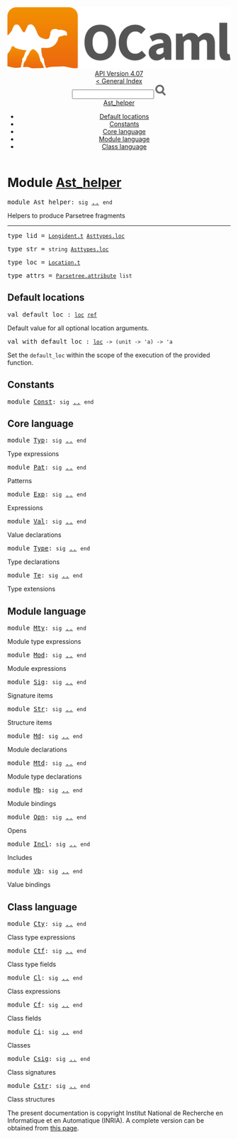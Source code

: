 <!-- ((! set title API !)) ((! set documentation !)) ((! set api !)) ((! set nobreadcrumb !)) -->
<div class="api"><header><nav class="toc brand"><a class="brand" href="https://ocaml.org/"><img src="colour-logo-gray.svg" class="svg" alt="OCaml"></a></nav><nav class="toc"><div class="toc_version"><a href="/docs" id="version-select">API Version 4.07</a></div><a href="index.html">&lt; General Index</a><div class="api_search"><input type="text" name="apisearch" id="api_search" oninput="mySearch(false);" onkeypress="this.oninput();" onclick="this.oninput();" onpaste="this.oninput();">
<img src="search_icon.svg" alt="Search" class="svg" onclick="mySearch(false)"></div>
<div id="search_results"></div><div class="toc_title"><a href="#top">Ast_helper</a></div><ul><li><a href="#1_Defaultlocations">Default locations</a></li><li><a href="#1_Constants">Constants</a></li><li><a href="#1_Corelanguage">Core language</a></li><li><a href="#1_Modulelanguage">Module language</a></li><li><a href="#1_Classlanguage">Class language</a></li></ul></nav></header>

<h1>Module <a href="type_Ast_helper.html">Ast_helper</a></h1>

<pre><span id="MODULEAst_helper"><span class="keyword">module</span> Ast_helper</span>: <code class="code"><span class="keyword">sig</span></code> <a href="Ast_helper.html">..</a> <code class="code"><span class="keyword">end</span></code></pre><div class="info module top">
<div class="info-desc">
<p>Helpers to produce Parsetree fragments</p>
</div>
</div>
<hr width="100%">

<pre><span id="TYPElid"><span class="keyword">type</span> <code class="type"></code>lid</span> = <code class="type"><a href="Longident.html#TYPEt">Longident.t</a> <a href="Asttypes.html#TYPEloc">Asttypes.loc</a></code> </pre>


<pre><span id="TYPEstr"><span class="keyword">type</span> <code class="type"></code>str</span> = <code class="type">string <a href="Asttypes.html#TYPEloc">Asttypes.loc</a></code> </pre>


<pre><span id="TYPEloc"><span class="keyword">type</span> <code class="type"></code>loc</span> = <code class="type"><a href="Location.html#TYPEt">Location.t</a></code> </pre>


<pre><span id="TYPEattrs"><span class="keyword">type</span> <code class="type"></code>attrs</span> = <code class="type"><a href="Parsetree.html#TYPEattribute">Parsetree.attribute</a> list</code> </pre>

<h2 id="1_Defaultlocations">Default locations</h2>
<pre><span id="VALdefault_loc"><span class="keyword">val</span> default_loc</span> : <code class="type"><a href="Ast_helper.html#TYPEloc">loc</a> <a href="Pervasives.html#TYPEref">ref</a></code></pre><div class="info ">
<div class="info-desc">
<p>Default value for all optional location arguments.</p>
</div>
</div>

<pre><span id="VALwith_default_loc"><span class="keyword">val</span> with_default_loc</span> : <code class="type"><a href="Ast_helper.html#TYPEloc">loc</a> -&gt; (unit -&gt; 'a) -&gt; 'a</code></pre><div class="info ">
<div class="info-desc">
<p>Set the <code class="code">default_loc</code> within the scope of the execution
        of the provided function.</p>
</div>
</div>
<h2 id="1_Constants">Constants</h2>
<pre><span id="MODULEConst"><span class="keyword">module</span> <a href="Ast_helper.Const.html">Const</a></span>: <code class="code"><span class="keyword">sig</span></code> <a href="Ast_helper.Const.html">..</a> <code class="code"><span class="keyword">end</span></code></pre><h2 id="1_Corelanguage">Core language</h2>
<pre><span id="MODULETyp"><span class="keyword">module</span> <a href="Ast_helper.Typ.html">Typ</a></span>: <code class="code"><span class="keyword">sig</span></code> <a href="Ast_helper.Typ.html">..</a> <code class="code"><span class="keyword">end</span></code></pre><div class="info">
<p>Type expressions</p>

</div>

<pre><span id="MODULEPat"><span class="keyword">module</span> <a href="Ast_helper.Pat.html">Pat</a></span>: <code class="code"><span class="keyword">sig</span></code> <a href="Ast_helper.Pat.html">..</a> <code class="code"><span class="keyword">end</span></code></pre><div class="info">
<p>Patterns</p>

</div>

<pre><span id="MODULEExp"><span class="keyword">module</span> <a href="Ast_helper.Exp.html">Exp</a></span>: <code class="code"><span class="keyword">sig</span></code> <a href="Ast_helper.Exp.html">..</a> <code class="code"><span class="keyword">end</span></code></pre><div class="info">
<p>Expressions</p>

</div>

<pre><span id="MODULEVal"><span class="keyword">module</span> <a href="Ast_helper.Val.html">Val</a></span>: <code class="code"><span class="keyword">sig</span></code> <a href="Ast_helper.Val.html">..</a> <code class="code"><span class="keyword">end</span></code></pre><div class="info">
<p>Value declarations</p>

</div>

<pre><span id="MODULEType"><span class="keyword">module</span> <a href="Ast_helper.Type.html">Type</a></span>: <code class="code"><span class="keyword">sig</span></code> <a href="Ast_helper.Type.html">..</a> <code class="code"><span class="keyword">end</span></code></pre><div class="info">
<p>Type declarations</p>

</div>

<pre><span id="MODULETe"><span class="keyword">module</span> <a href="Ast_helper.Te.html">Te</a></span>: <code class="code"><span class="keyword">sig</span></code> <a href="Ast_helper.Te.html">..</a> <code class="code"><span class="keyword">end</span></code></pre><div class="info">
<p>Type extensions</p>

</div>
<h2 id="1_Modulelanguage">Module language</h2>
<pre><span id="MODULEMty"><span class="keyword">module</span> <a href="Ast_helper.Mty.html">Mty</a></span>: <code class="code"><span class="keyword">sig</span></code> <a href="Ast_helper.Mty.html">..</a> <code class="code"><span class="keyword">end</span></code></pre><div class="info">
<p>Module type expressions</p>

</div>

<pre><span id="MODULEMod"><span class="keyword">module</span> <a href="Ast_helper.Mod.html">Mod</a></span>: <code class="code"><span class="keyword">sig</span></code> <a href="Ast_helper.Mod.html">..</a> <code class="code"><span class="keyword">end</span></code></pre><div class="info">
<p>Module expressions</p>

</div>

<pre><span id="MODULESig"><span class="keyword">module</span> <a href="Ast_helper.Sig.html">Sig</a></span>: <code class="code"><span class="keyword">sig</span></code> <a href="Ast_helper.Sig.html">..</a> <code class="code"><span class="keyword">end</span></code></pre><div class="info">
<p>Signature items</p>

</div>

<pre><span id="MODULEStr"><span class="keyword">module</span> <a href="Ast_helper.Str.html">Str</a></span>: <code class="code"><span class="keyword">sig</span></code> <a href="Ast_helper.Str.html">..</a> <code class="code"><span class="keyword">end</span></code></pre><div class="info">
<p>Structure items</p>

</div>

<pre><span id="MODULEMd"><span class="keyword">module</span> <a href="Ast_helper.Md.html">Md</a></span>: <code class="code"><span class="keyword">sig</span></code> <a href="Ast_helper.Md.html">..</a> <code class="code"><span class="keyword">end</span></code></pre><div class="info">
<p>Module declarations</p>

</div>

<pre><span id="MODULEMtd"><span class="keyword">module</span> <a href="Ast_helper.Mtd.html">Mtd</a></span>: <code class="code"><span class="keyword">sig</span></code> <a href="Ast_helper.Mtd.html">..</a> <code class="code"><span class="keyword">end</span></code></pre><div class="info">
<p>Module type declarations</p>

</div>

<pre><span id="MODULEMb"><span class="keyword">module</span> <a href="Ast_helper.Mb.html">Mb</a></span>: <code class="code"><span class="keyword">sig</span></code> <a href="Ast_helper.Mb.html">..</a> <code class="code"><span class="keyword">end</span></code></pre><div class="info">
<p>Module bindings</p>

</div>

<pre><span id="MODULEOpn"><span class="keyword">module</span> <a href="Ast_helper.Opn.html">Opn</a></span>: <code class="code"><span class="keyword">sig</span></code> <a href="Ast_helper.Opn.html">..</a> <code class="code"><span class="keyword">end</span></code></pre><div class="info">
<p>Opens</p>

</div>

<pre><span id="MODULEIncl"><span class="keyword">module</span> <a href="Ast_helper.Incl.html">Incl</a></span>: <code class="code"><span class="keyword">sig</span></code> <a href="Ast_helper.Incl.html">..</a> <code class="code"><span class="keyword">end</span></code></pre><div class="info">
<p>Includes</p>

</div>

<pre><span id="MODULEVb"><span class="keyword">module</span> <a href="Ast_helper.Vb.html">Vb</a></span>: <code class="code"><span class="keyword">sig</span></code> <a href="Ast_helper.Vb.html">..</a> <code class="code"><span class="keyword">end</span></code></pre><div class="info">
<p>Value bindings</p>

</div>
<h2 id="1_Classlanguage">Class language</h2>
<pre><span id="MODULECty"><span class="keyword">module</span> <a href="Ast_helper.Cty.html">Cty</a></span>: <code class="code"><span class="keyword">sig</span></code> <a href="Ast_helper.Cty.html">..</a> <code class="code"><span class="keyword">end</span></code></pre><div class="info">
<p>Class type expressions</p>

</div>

<pre><span id="MODULECtf"><span class="keyword">module</span> <a href="Ast_helper.Ctf.html">Ctf</a></span>: <code class="code"><span class="keyword">sig</span></code> <a href="Ast_helper.Ctf.html">..</a> <code class="code"><span class="keyword">end</span></code></pre><div class="info">
<p>Class type fields</p>

</div>

<pre><span id="MODULECl"><span class="keyword">module</span> <a href="Ast_helper.Cl.html">Cl</a></span>: <code class="code"><span class="keyword">sig</span></code> <a href="Ast_helper.Cl.html">..</a> <code class="code"><span class="keyword">end</span></code></pre><div class="info">
<p>Class expressions</p>

</div>

<pre><span id="MODULECf"><span class="keyword">module</span> <a href="Ast_helper.Cf.html">Cf</a></span>: <code class="code"><span class="keyword">sig</span></code> <a href="Ast_helper.Cf.html">..</a> <code class="code"><span class="keyword">end</span></code></pre><div class="info">
<p>Class fields</p>

</div>

<pre><span id="MODULECi"><span class="keyword">module</span> <a href="Ast_helper.Ci.html">Ci</a></span>: <code class="code"><span class="keyword">sig</span></code> <a href="Ast_helper.Ci.html">..</a> <code class="code"><span class="keyword">end</span></code></pre><div class="info">
<p>Classes</p>

</div>

<pre><span id="MODULECsig"><span class="keyword">module</span> <a href="Ast_helper.Csig.html">Csig</a></span>: <code class="code"><span class="keyword">sig</span></code> <a href="Ast_helper.Csig.html">..</a> <code class="code"><span class="keyword">end</span></code></pre><div class="info">
<p>Class signatures</p>

</div>

<pre><span id="MODULECstr"><span class="keyword">module</span> <a href="Ast_helper.Cstr.html">Cstr</a></span>: <code class="code"><span class="keyword">sig</span></code> <a href="Ast_helper.Cstr.html">..</a> <code class="code"><span class="keyword">end</span></code></pre><div class="info">
<p>Class structures</p>

</div>

<div class="copyright">The present documentation is copyright Institut National de Recherche en Informatique et en Automatique (INRIA). A complete version can be obtained from <a href="http://caml.inria.fr/pub/docs/manual-ocaml/">this page</a>.</div></div>